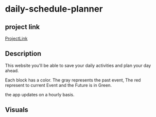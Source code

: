 # daily-schedule-planner

## project link

[ProjectLink]()

## Description

This website you'll be able to save your daily activities and plan your day ahead.

Each block has a color.  The gray represents the past event, The red represent to current Event and the Future is in Green.

the app updates on a hourly basis.

## Visuals